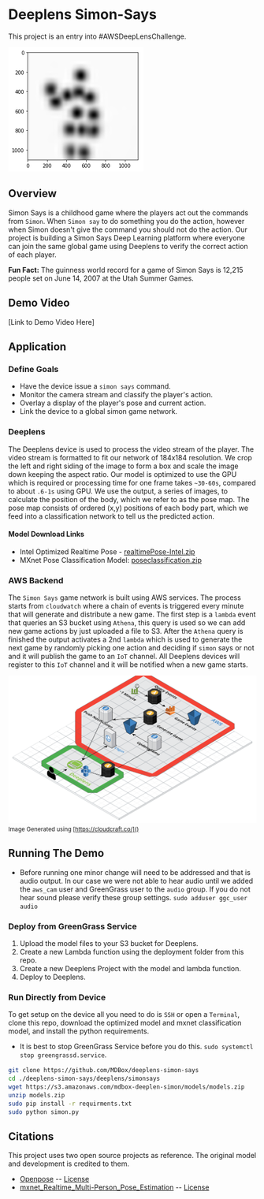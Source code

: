 # Deeplens Simon-Says
This project is an entry into #AWSDeepLensChallenge.

<img src="media/body_pose.png"></img>

## Overview
Simon Says is a childhood game where the players act out the commands from `Simon`. When `Simon say` to do something you do the action,
however when Simon doesn't give the command you should not do the action. Our project is building a Simon Says Deep Learning platform where
everyone can join the same global game using Deeplens to verify the correct action of each player.

<b>Fun Fact:</b> The guinness world record for a game of Simon Says is 12,215 people set on June 14, 2007 at the Utah Summer Games.

## Demo Video
[Link to Demo Video Here]

## Application

### Define Goals
- Have the device issue a `simon says` command.
- Monitor the camera stream and classify the player's action.
- Overlay a display of the player's pose and current action.
- Link the device to a global simon game network.  


### Deeplens
The Deeplens device is used to process the video stream of the player.  The video stream is formatted to fit our network of 184x184 resolution.  We crop
the left and right siding of the image to form a box and scale the image down keeping the aspect ratio.  Our model is optimized to use the GPU which is required
or processing time for one frame takes `~30-60s`, compared to about `.6-1s` using GPU.  We use the output, a series of images, to calculate the position of the body, which we
refer to as the pose map. The pose map consists of ordered (x,y) positions of each body part, which we feed into a classification network to tell us the predicted action.

#### Model Download Links
- Intel Optimized Realtime Pose - [realtimePose-Intel.zip](https://s3.amazonaws.com/mdbox-deeplen-simon/models/realtimepose-intel/realtimePose-Intel.zip)
- MXnet Pose Classification Model: [poseclassification.zip](https://s3.amazonaws.com/mdbox-deeplen-simon/models/pose-classifyer/poseclassification.zip)

### AWS Backend
The `Simon Says` game network is built using AWS services.  The process starts from `cloudwatch` where a chain of events is triggered every minute that will generate
and distribute a new game.  The first step is a `lambda` event that queries an S3 bucket using `Athena`, this query is used so we can add new game actions by just uploaded a file to S3.
After the `Athena` query is finished the output activates a 2nd `lambda` which is used to generate the next game by randomly picking one action and deciding if `simon` says or not and it
will publish the game to an `IoT` channel.  All Deeplens devices will register to this `IoT` channel and it will be notified when a new game starts.    

<img src="media/network_overview.png" ></img>
<small>Image Generated using [https://cloudcraft.co/]()</small>


## Running The Demo
- Before running one minor change will need to be addressed and that is audio output.  In our case we were not able to hear audio until we
added the `aws_cam` user and GreenGrass user to the `audio` group.  If you do not hear sound please verify these group settings.
`sudo adduser ggc_user audio`

### Deploy from GreenGrass Service
1) Upload the model files to your S3 bucket for Deeplens.  
2) Create a new Lambda function using the deployment folder from this repo.  
3) Create a new Deeplens Project with the model and lambda function.  
4) Deploy to Deeplens.  

### Run Directly from Device
To get setup on the device all you need to do is `SSH` or open a `Terminal`, clone this repo, download the
optimized model and mxnet classification model, and install the python requirements.  

- It is best to stop GreenGrass Service before you do this.  `sudo systemctl stop greengrassd.service`.  

```bash
git clone https://github.com/MDBox/deeplens-simon-says
cd ./deeplens-simon-says/deeplens/simonsays
wget https://s3.amazonaws.com/mdbox-deeplen-simon/models/models.zip
unzip models.zip
sudo pip install -r requirments.txt
sudo python simon.py
```

## Citations
This project uses two open source projects as reference. The original model and development is credited to them.  
- [Openpose](https://github.com/CMU-Perceptual-Computing-Lab/openpose) -- [License](https://raw.githubusercontent.com/CMU-Perceptual-Computing-Lab/openpose/master/LICENSE)
- [mxnet_Realtime_Multi-Person_Pose_Estimation](https://github.com/dragonfly90/mxnet_Realtime_Multi-Person_Pose_Estimation) -- [License](https://raw.githubusercontent.com/CMU-Perceptual-Computing-Lab/openpose/master/LICENSE)
